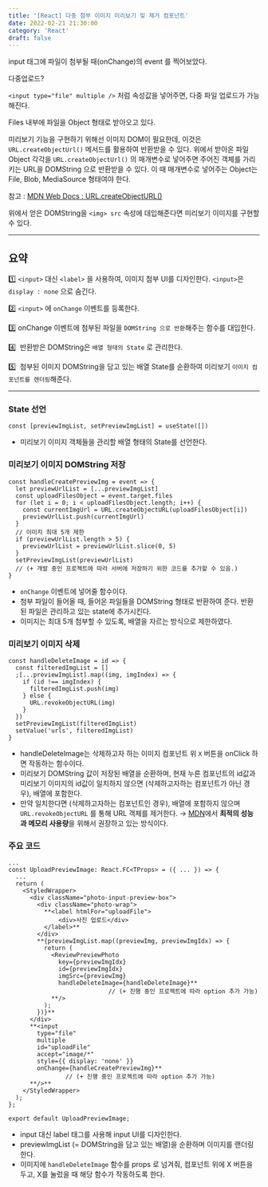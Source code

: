```yaml
---
title: '[React] 다중 첨부 이미지 미리보기 및 제거 컴포넌트'
date: 2022-02-21 21:30:00
category: 'React'
draft: false
---
```


input 태그에 파일이 첨부될 때(onChange)의 event 를 찍어보았다.

다중업로드?

`<input type="file" multiple />` 처럼 속성값을 넣어주면, 다중 파일 업로드가 가능해진다.

Files 내부에 파일을 Object 형태로 받아오고 있다.

미리보기 기능을 구현하기 위해선 이미지 DOM이 필요한데, 이것은 `URL.createObjectUrl()` 메서드를 활용하여 반환받을 수 있다. 위에서 받아온 파일 Object 각각을 `URL.createObjectUrl()` 의 매개변수로 넣어주면 주어진 객체를 가리키는 URL을 DOMString 으로 반환받을 수 있다. 이 때 매개변수로 넣어주는 Object는 File, Blob, MediaSource 형태여야 한다.

참고 : [MDN Web Docs : URL.createObjectURL()](https://developer.mozilla.org/ko/docs/Web/API/URL/createObjectURL)

위에서 얻은 DOMString을 `<img> src` 속성에 대입해준다면 미리보기 이미지를 구현할 수 있다.

---

## 요약

1️⃣ `<input>` 대신 `<label>` 을 사용하여, 이미지 첨부 UI를 디자인한다. `<input>`은 `display : none` 으로 숨긴다.

2️⃣ `<input>` 에 `onChange` 이벤트를 등록한다.

3️⃣ onChange 이벤트에 첨부된 파일을 `DOMString 으로 반환`해주는 함수를 대입한다.

4️⃣  반환받은 DOMString은 `배열 형태의 State` 로 관리한다.

5️⃣  첨부된 이미지 DOMString을 담고 있는 배열 State를 순환하여 미리보기 `이미지 컴포넌트를 렌더링`해준다.

---

### State 선언

```tsx
const [previewImgList, setPreviewImgList] = useState([])
```

- 미리보기 이미지 객체들을 관리할 배열 형태의 State를 선언한다.

### 미리보기 이미지 DOMString 저장

```tsx
const handleCreatePreviewImg = event => {
  let previewUrlList = [...previewImgList]
  const uploadFilesObject = event.target.files
  for (let i = 0; i < uploadFilesObject.length; i++) {
    const currentImgUrl = URL.createObjectURL(uploadFilesObject[i])
    previewUrlList.push(currentImgUrl)
  }
  // 이미지 최대 5개 제한
  if (previewUrlList.length > 5) {
    previewUrlList = previewUrlList.slice(0, 5)
  }
  setPreviewImgList(previewUrlList)
  // (+ 개발 중인 프로젝트에 따라 서버에 저장하기 위한 코드를 추가할 수 있음.)
}
```

- `onChange` 이벤트에 넣어줄 함수이다.
- 첨부 파일이 들어올 때, 들어온 파일들을 DOMString 형태로 반환하여 준다. 반환된 파일은 관리하고 있는 state에 추가시킨다.
- 이미지는 최대 5개 첨부할 수 있도록, 배열을 자르는 방식으로 제한하였다.

### 미리보기 이미지 삭제

```tsx
const handleDeleteImage = id => {
  const filteredImgList = []
  ;[...previewImgList].map((img, imgIndex) => {
    if (id !== imgIndex) {
      filteredImgList.push(img)
    } else {
      URL.revokeObjectURL(img)
    }
  })
  setPreviewImgList(filteredImgList)
  setValue('urls', filteredImgList)
}
```

- handleDeleteImage는 삭제하고자 하는 이미지 컴포넌트 위 `X` 버튼을 onClick 하면 작동하는 함수이다.
- 미리보기 DOMString 값이 저장된 배열을 순환하며, 현재 누른 컴포넌트의 id값과 미리보기 이미지의 id값이 일치하지 않으면 (삭제하고자하는 컴포넌트가 아닌 경우), 배열에 포함한다.
- 만약 일치한다면 (삭제하고자하는 컴포넌트인 경우), 배열에 포함하지 않으며 `URL.revokeObjectURL` 를 통해 URL 객체를 제거한다.
  → [MDN](https://developer.mozilla.org/ko/docs/Web/API/URL/createObjectURL)에서 **최적의 성능과 메모리 사용량**을 위해서 권장하고 있는 방식이다.

### 주요 코드

```tsx
...
const UploadPreviewImage: React.FC<TProps> = ({ ... }) => {
  ...
  return (
    <StyledWrapper>
      <div className="photo-input-preview-box">
        <div className="photo-wrap">
          **<label htmlFor="uploadFile">
              <div>사진 업로드</div>
          </label>**
        </div>
        **{previewImgList.map((previewImg, previewImgIdx) => {
          return (
            <ReviewPreviewPhoto
              key={previewImgIdx}
              id={previewImgIdx}
              imgSrc={previewImg}
              handleDeleteImage={handleDeleteImage}**
							// (+ 진행 중인 프로젝트에 따라 option 추가 가능)
            **/>
          );
        })}**
      </div>
      **<input
        type="file"
        multiple
        id="uploadFile"
        accept="image/*"
        style={{ display: 'none' }}
        onChange={handleCreatePreviewImg}**
				// (+ 진행 중인 프로젝트에 따라 option 추가 가능)
      **/>**
    </StyledWrapper>
  );
};

export default UploadPreviewImage;
```

- input 대신 label 태그를 사용해 input UI를 디자인한다.
- previewImgList (= DOMString을 담고 있는 배열)을 순환하며 이미지를 랜더링한다.
- 이미지에 `handleDeleteImage` 함수를 props 로 넘겨줘, 컴포넌트 위에 X 버튼을 두고, X를 눌렀을 때 해당 함수가 작동하도록 한다.

